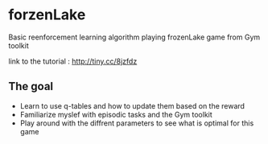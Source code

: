 # forzenLake
Basic reenforcement learning algorithm playing frozenLake game from Gym toolkit

link to the tutorial : http://tiny.cc/8jzfdz

## The goal
* Learn to use q-tables and how to update them based on the reward 
* Familiarize myslef with episodic tasks and the Gym toolkit
* Play around with the diffrent parameters to see what is optimal for this game
